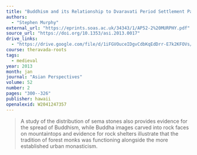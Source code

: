```yaml
---
title: "Buddhism and its Relationship to Dvaravati Period Settlement Patterns and Material Culture in Northeast Thailand and Central Laos c. the Sixth to Eleventh Centuries: A Historical Ecology Approach to the Landscape of the Khorat Plateau"
authors:
  - "Stephen Murphy"
external_url: "https://eprints.soas.ac.uk/34343/1/AP52-2%20MURPHY.pdf"
source_url: "https://doi.org/10.1353/asi.2013.0017"
drive_links:
  - "https://drive.google.com/file/d/1iFGVOuceIDgvCdbKqEdDrr-E7k2KFOVs/view?usp=drivesdk"
course: theravada-roots
tags:
  - medieval
year: 2013
month: jan
journal: "Asian Perspectives"
volume: 52
number: 2
pages: "300--326"
publisher: hawaii
openalexid: W2041247357
---
```


> A study of the distribution of sema stones also provides evidence for the spread of Buddhism, while Buddha images carved into rock faces on mountaintops and evidence for rock shelters illustrate that the tradition of forest monks was functioning alongside the more established urban monasticism.
